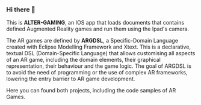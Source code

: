 ### Hi there 👋
This is <b>ALTER-GAMING</b>, an IOS app that loads documents that contains defined Augmented Reality games and run them using the Ipad's camera.

The AR games are defined by <b>ARGDSL</b>, a Specific-Domain Language created with Eclipse Modelling Framework and Xtext. This is a declarative, textual DSL (Domain-Specific Language) that allows customising all aspects of an AR game, including the domain elements, their graphical representation, their behaviour and the game logic. The goal of ARGDSL is to avoid the need of programming or the use of complex AR frameworks, lowering the entry barrier to AR game development.

Here you can found both projects, including the code samples of AR Games.
<!--
**argdsl/argdsl** is a ✨ _special_ ✨ repository because its `README.md` (this file) appears on your GitHub profile.

Here are some ideas to get you started:

- 🔭 I’m currently working on ...
- 🌱 I’m currently learning ...
- 👯 I’m looking to collaborate on ...
- 🤔 I’m looking for help with ...
- 💬 Ask me about ...
- 📫 How to reach me: ...
- 😄 Pronouns: ...
- ⚡ Fun fact: ...
-->
